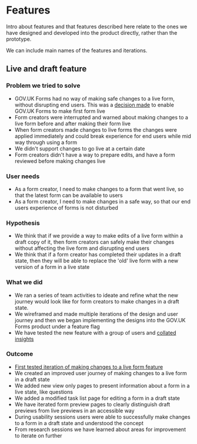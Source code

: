 # Features

Intro about features and that features described here relate to the ones we have designed and developed into the product directly, rather than the prototype.

We can include main names of the features and iterations.

## Live and draft feature

### Problem we tried to solve

- GOV.UK Forms had no way of making safe changes to a live form, without disrupting end users. This was a [decision made](https://github.com/alphagov/forms/blob/main/decision-record/DR007-form-is-live-first-then-add-draft.MD) to enable GOV.UK Forms to make first form live 
- Form creators were interrupted and warned about making changes to a live form before and after making their form live
- When form creators made changes to live forms the changes were applied immediately and could break experience for end users while mid way through using a form
- We didn't support changes to go live at a certain date
- Form creators didn't have a way to prepare edits, and have a form reviewed before making changes live

### User needs

- As a form creator, I need to make changes to a form that went live, so that the latest form can be available to users
- As a form creator, I need to make changes in a safe way, so that our end users experience of forms is not disturbed

### Hypothesis

- We think that if we provide a way to make edits of a live form within a draft copy of it, then form creators can safely make their changes without affecting the live form and disrupting end users
- We think that if a form creator has completed their updates in a draft state, then they will be able to replace the 'old' live form with a new version of a form in a live state

### What we did

- We ran a series of team activities to ideate and refine what the new journey would look like for form creators to make changes in a draft state.
- We wireframed and made multiple iterations of the design and user journey and then we began implementing the designs into the GOV.UK Forms product under a feature flag
- We have tested the new feature with a group of users and [collated insights](https://docs.google.com/document/d/1FJnES5zJoL6-kYUMmdKOUBcfWi6caYfrCdnL7iypzw4/edit?usp=sharing)

### Outcome

- [First tested iteration of making changes to a live form feature](/design/features/live-draft/README.md)
- We created an improved user journey of making changes to a live form in a draft state
- We added new view only pages to present information about a form in a live state, like questions
- We added a modified task list page for editing a form in a draft state
- We have iterated form preview pages to clearly distinguish draft previews from live previews in an accessible way
- During usability sessions users were able to successfully make changes to a form in a draft state and understood the concept
- From research sessions we have learned about areas for improvement to iterate on further